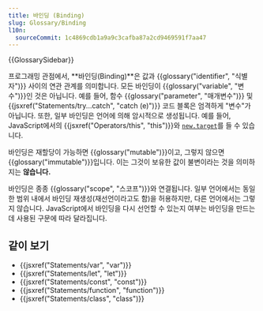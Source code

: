```yaml
---
title: 바인딩 (Binding)
slug: Glossary/Binding
l10n:
  sourceCommit: 1c4869cdb1a9a9c3cafba87a2cd9469591f7aa47
---
```

{{GlossarySidebar}}

프로그래밍 관점에서, **바인딩(Binding)**은 값과 {{glossary("identifier", "식별자")}} 사이의 연관 관계를 의미합니다. 모든 바인딩이 {{glossary("variable", "변수")}}인 것은 아닙니다. 예를 들어, 함수 {{glossary("parameter", "매개변수")}} 및 {{jsxref("Statements/try...catch", "catch (e)")}} 코드 블록은 엄격하게 "변수"가 아닙니다. 또한, 일부 바인딩은 언어에 의해 암시적으로 생성됩니다. 예를 들어, JavaScript에서의 {{jsxref("Operators/this", "this")}}와 [`new.target`](/ko/docs/Web/JavaScript/Reference/Operators/new.target)를 들 수 있습니다.

바인딩은 재할당이 가능하면 {{glossary("mutable")}}이고, 그렇지 않으면 {{glossary("immutable")}}입니다. 이는 그것이 보유한 값이 불변이라는 것을 의미하지는 **않습니다.**

바인딩은 종종 {{glossary("scope", "스코프")}}와 연결됩니다. 일부 언어에서는 동일한 범위 내에서 바인딩 재생성(재선언이라고도 함)을 허용하지만, 다른 언어에서는 그렇지 않습니다. JavaScript에서 바인딩을 다시 선언할 수 있는지 여부는 바인딩을 만드는 데 사용된 구문에 따라 달라집니다.

## 같이 보기

- {{jsxref("Statements/var", "var")}}
- {{jsxref("Statements/let", "let")}}
- {{jsxref("Statements/const", "const")}}
- {{jsxref("Statements/function", "function")}}
- {{jsxref("Statements/class", "class")}}
